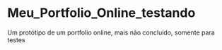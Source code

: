 # Meu_Portfolio_Online_testando
Um protótipo de um portfolio online, mais não concluído, somente para testes
